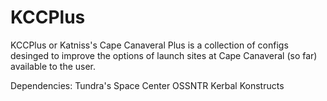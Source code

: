 # KCCPlus
KCCPlus or Katniss's Cape Canaveral Plus is a collection of configs desinged to improve the options of launch sites at Cape Canaveral (so far) available to the user.

Dependencies:
Tundra's Space Center
OSSNTR
Kerbal Konstructs